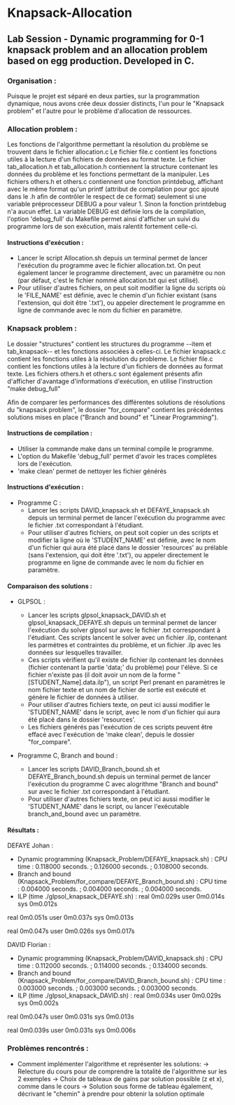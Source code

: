 # Knapsack-Allocation
## Lab Session - Dynamic programming for 0-1 knapsack problem and an allocation problem based on egg production. Developed in C.

### Organisation :
  Puisque le projet est séparé en deux parties, sur la programmation dynamique, nous avons crée deux dossier distincts, l'un pour le "Knapsack problem" et l'autre pour le problème d'allocation de ressources.
  
  
### Allocation problem :
  Les fonctions de l'algorithme permettant la résolution du problème se trouvent dans le fichier allocation.c
  Le fichier file.c contient les fonctions utiles à la lecture d'un fichiers de données au format texte.
  Le fichier tab_allocation.h et tab_allocation.h contiennent la structure contenant les données du problème et les fonctions permettant de la manipuler.
  Les fichiers others.h et others.c contiennent une fonction printdebug, affichant avec le même format qu'un printf (attribut de compilation pour gcc ajouté dans le .h afin de contrôler le respect de ce format) seulement si une variable préprocesseur DEBUG a pour valeur 1. Sinon la fonction printdebug n'a aucun effet. La variable DEBUG est définie lors de la compilation, l'option 'debug_full' du Makefile permet ainsi d'afficher un suivi du programme lors de son exécution, mais ralentit fortement celle-ci.

#### Instructions d'exécution :
  - Lancer le script Allocation.sh depuis un terminal permet de lancer l'exécution du programme avec le fichier allocation.txt. On peut également lancer le programme directement, avec un paramètre ou non (par défaut, c'est le fichier nommé allocation.txt qui est utilisé). 
- Pour utiliser d'autres fichiers, on peut soit modifier la ligne du scripts où le 'FILE_NAME' est définie,  avec le chemin d'un fichier existant (sans l'extension, qui doit être '.txt'), ou appeler directement le programme en ligne de commande avec le nom du fichier en paramètre.


### Knapsack problem :
  Le dossier "structures" contient les structures du programme --item et tab_knapsack-- et les fonctions associées à celles-ci.
  Le fichier knapsack.c contient les fonctions utiles à la résolution du probleme.
  Le fichier file.c contient les fonctions utiles à la lecture d'un fichiers de données au format texte.
  Les fichiers others.h et others.c sont également présents afin d'afficher d'avantage d'informations d'exécution, en utilise l'instruction "make debug_full"
  
  Afin de comparer les performances des différentes solutions de résolutions du "knapsack problem", le dossier "for_compare" contient les précédentes solutions mises en place ("Branch and bound" et "Linear Programming").
	
#### Instructions de compilation :
- Utiliser la commande make dans un terminal compile le programme.
- L'option du Makefile 'debug_full' permet d'avoir les traces complètes lors de l'exécution.
- 'make clean' permet de nettoyer les fichier générés

#### Instructions d'exécution :
- Programme C :
	- Lancer les scripts DAVID_knapsack.sh et DEFAYE_knapsack.sh depuis un terminal permet de lancer l'exécution du programme avec le fichier .txt correspondant à l'étudiant.
	- Pour utiliser d'autres fichiers, on peut soit copier un des scripts et modifier la ligne où le 'STUDENT_NAME' est définie,  avec le nom d'un fichier qui aura été placé dans le dossier 'resources' au prélable (sans l'extension, qui doit être '.txt'), ou appeler directement le programme en ligne de commande avec le nom du fichier en paramètre.

#### Comparaison des solutions :
- GLPSOL :
	- Lancer les scripts glpsol_knapsack_DAVID.sh et glpsol_knapsack_DEFAYE.sh depuis un terminal permet de lancer l'exécution du solver glpsol sur avec le fichier .txt correspondant à l'étudiant. Ces scripts lancent le solver avec un fichier .ilp, contenant les parmètres et contraintes du problème, et un fichier .ilp avec les données sur lesquelles travailler.
	- Ces scripts vérifient qu'il existe de fichier ilp contenant les données (fichier contenant la partie 'data;' du problème) pour l'élève. Si ce fichier n'existe pas (il doit avoir un nom de la forme "[STUDENT_Name].data.ilp"), un script Perl prenant en paramètres le nom fichier texte et un nom de fichier de sortie est exécuté et génère le fichier de données à utiliser.
	- Pour utiliser d'autres fichiers texte, on peut ici aussi modifier le 'STUDENT_NAME' dans le script, avec le nom d'un fichier qui aura été placé dans le dossier 'resources'.
	- Les fichiers générés pas l'exécution de ces scripts peuvent être effacé avec l'exécution de 'make clean', depuis le dossier "for_compare".
	
- Programme C, Branch and bound :
	-  Lancer les scripts DAVID_Branch_bound.sh et DEFAYE_Branch_bound.sh depuis un terminal permet de lancer l'exécution du programme C avec alogrithme "Branch and bound" sur avec le fichier .txt correspondant à l'étudiant.
	- Pour utiliser d'autres fichiers texte, on peut ici aussi modifier le 'STUDENT_NAME' dans le script, ou lancer l'exécutable branch_and_bound avec un paramètre.

#### Résultats : 
DEFAYE Johan : 
- Dynamic programming (Knapsack_Problem/DEFAYE_knapsack.sh) :
CPU time : 0.118000 seconds. ; 0.126000 seconds. ; 0.108000 seconds.
- Branch and bound (Knapsack_Problem/for_compare/DEFAYE_Branch_bound.sh) :
CPU time : 0.004000 seconds. ; 0.004000 seconds. ; 0.004000 seconds.
- ILP (time ./glpsol_knapsack_DEFAYE.sh) :
real	0m0.029s
user	0m0.014s
sys	0m0.012s

real	0m0.051s
user	0m0.037s
sys	0m0.013s

real	0m0.047s
user	0m0.026s
sys	0m0.017s

DAVID Florian :
- Dynamic programming (Knapsack_Problem/DAVID_knapsack.sh) :
CPU time :  0.112000 seconds. ; 0.114000 seconds. ; 0.134000 seconds.
- Branch and bound (Knapsack_Problem/for_compare/DAVID_Branch_bound.sh) :
CPU time : 0.003000 seconds. ; 0.003000 seconds. ; 0.003000 seconds.
- ILP (time ./glpsol_knapsack_DAVID.sh) :
real	0m0.034s
user	0m0.029s
sys		0m0.002s

real	0m0.047s
user	0m0.031s
sys	0m0.013s

real	0m0.039s
user	0m0.031s
sys	0m0.006s

### Problèmes rencontrés :
- Comment implémenter l'algorithme et représenter les solutions:
	-> Relecture du cours pour de comprendre la totalité de l'algorithme sur les 2 exemples
	-> Choix de tableaux de gains par solution possible (z et x), comme dans le cours
	-> Solution sous forme de tableau également, décrivant le "chemin" à prendre pour obtenir la solution optimale
